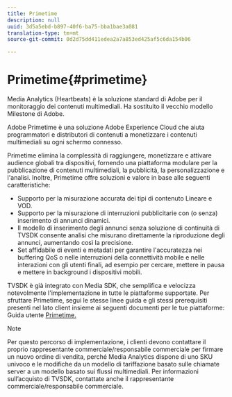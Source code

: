 ```yaml
---
title: Primetime
description: null
uuid: 3d5a5ebd-b897-40f6-ba75-bba1bae3a081
translation-type: tm+mt
source-git-commit: 0d2d75dd411edea2a7a853ed425af5c6da154b06

---
```



# Primetime{#primetime}

Media Analytics (Heartbeats) è la soluzione standard di Adobe per il monitoraggio dei contenuti multimediali. Ha sostituito il vecchio modello Milestone di Adobe.

Adobe Primetime è una soluzione Adobe Experience Cloud che aiuta programmatori e distributori di contenuti a monetizzare i contenuti multimediali su ogni schermo connesso.

Primetime elimina la complessità di raggiungere, monetizzare e attivare audience globali tra dispositivi, fornendo una piattaforma modulare per la pubblicazione di contenuti multimediali, la pubblicità, la personalizzazione e l'analisi. Inoltre, Primetime offre soluzioni e valore in base alle seguenti caratteristiche:

* Supporto per la misurazione accurata dei tipi di contenuto Lineare e VOD.
* Supporto per la misurazione di interruzioni pubblicitarie con (o senza) inserimento di annunci dinamici.
* Il modello di inserimento degli annunci senza soluzione di continuità di TVSDK consente analisi che misurano direttamente la riproduzione degli annunci, aumentando così la precisione.
* Set affidabile di eventi e metadati per garantire l'accuratezza nei buffering QoS o nelle interruzioni della connettività mobile e nelle interazioni con gli utenti finali, ad esempio per cercare, mettere in pausa e mettere in background i dispositivi mobili.
<!--
* Integrated support for Nielsen DTVR (linear) with ID3 metadata and DCR with CMS metadata.
-->

TVSDK è già integrato con Media SDK, che semplifica e velocizza notevolmente l'implementazione in tutte le piattaforme supportate. <!--Primetime also supports the partnership with Nielsen.--> Per sfruttare Primetime, segui le stesse linee guida e gli stessi prerequisiti presenti nel lato [](/help/intro-to-ava/implementation-paths/client-side-path.md) client insieme ai seguenti documenti per le tue piattaforme: Guida utente [Primetime.](https://helpx.adobe.com/primetime/user-guide.html)

>[!NOTE]
>
>Per questo percorso di implementazione, i clienti devono contattare il proprio rappresentante commerciale/responsabile commerciale per firmare un nuovo ordine di vendita, perché Media Analytics dispone di uno SKU univoco e le modifiche da un modello di tariffazione basato sulle chiamate server a un modello basato sui flussi multimediali. Per informazioni sull’acquisto di TVSDK, contattate anche il rappresentante commerciale/responsabile commerciale.

